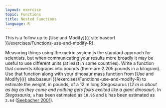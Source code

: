 ```yaml
---
layout: exercise
topic: Functions
title: Nested Functions
language: R
---
```


This is a follow up to [Use and Modify]({{ site.baseurl }}/exercises/Functions-use-and-modify-R).

Measuring things using the metric system is the standard approach for
scientists, but when communicating your results more broadly it may be
useful to use different units (at least in some countries). Write a function
that converts kilograms into pounds (there are 2.205 pounds in a kilogram). Use
that function along with your dinosaur mass function
from [Use and Modify]({{ site.baseurl }}/exercises/Functions-use-and-modify-R)
to estimate the weight, in pounds, of a 12 m long Stegosaurus (*12 m is about as
big as they come and nothing gets folks excited like a giant dinosaur*). In
*Stegosauria*, `a` has been estimated as `10.95` and `b` has been estimated as
`2.64` ([Seebacher 2001](http://www.jstor.org/stable/4524171)).
